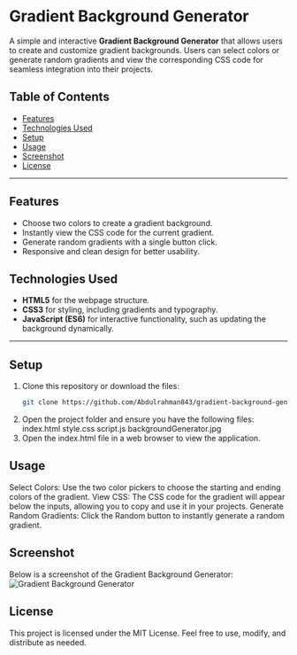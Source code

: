 # Gradient Background Generator

A simple and interactive **Gradient Background Generator** that allows users to create and customize gradient backgrounds. Users can select colors or generate random gradients and view the corresponding CSS code for seamless integration into their projects.

## Table of Contents
- [Features](#features)
- [Technologies Used](#technologies-used)
- [Setup](#setup)
- [Usage](#usage)
- [Screenshot](#screenshot)
- [License](#license)

---

## Features
- Choose two colors to create a gradient background.
- Instantly view the CSS code for the current gradient.
- Generate random gradients with a single button click.
- Responsive and clean design for better usability.

## Technologies Used
- **HTML5** for the webpage structure.
- **CSS3** for styling, including gradients and typography.
- **JavaScript (ES6)** for interactive functionality, such as updating the background dynamically.

---

## Setup
1. Clone this repository or download the files:
   ```bash
   git clone https://github.com/Abdulrahman843/gradient-background-generator.git
2. Open the project folder and ensure you have the following files:
	  index.html
	  style.css
	  script.js
	  backgroundGenerator.jpg
3. Open the index.html file in a web browser to view the application.

## Usage
Select Colors:
Use the two color pickers to choose the starting and ending colors of the gradient.
View CSS:
The CSS code for the gradient will appear below the inputs, allowing you to copy and use it in your projects.
Generate Random Gradients:
Click the Random button to instantly generate a random gradient.

## Screenshot
Below is a screenshot of the Gradient Background Generator:
![Gradient Background Generator](backgroundGenerator.jpg)

## License
This project is licensed under the MIT License. Feel free to use, modify, and distribute as needed.
